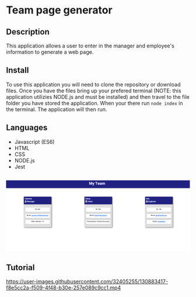 # Team page generator

## Description

This application allows a user to enter in the manager and employee's information to generate a web page.

## Install

To use this application you will need to clone the repository or download files. Once you have the files
bring up your prefered terminal (NOTE: this application utilizies NODE.js and must be installed) and then 
travel to the file folder you have stored the application. When your there run ``node index`` in the 
terminal. The application will then run.

## Languages

* Javascript (ES6)
* HTML
* CSS
* NODE.js
* Jest

## 
![Screenshot](assets/screenshot.png)

## Tutorial



https://user-images.githubusercontent.com/32405255/130883417-f8e5cc2a-f509-4f48-b30e-257e089c9cc1.mp4
